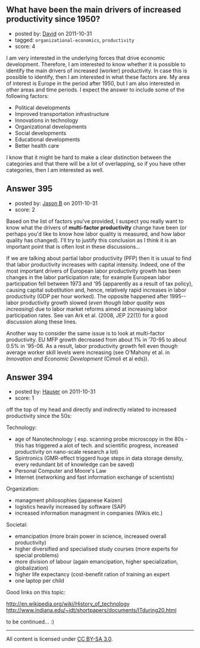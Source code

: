 ## What have been the main drivers of increased productivity since 1950?

- posted by: [David](https://stackexchange.com/users/-1/114-david) on 2011-10-31
- tagged: `organizational-economics`, `productivity`
- score: 4

I am very interested in the underlying forces that drive economic development. Therefore, I am interested to know whether it is possible to identify the main drivers of increased (worker) productivity. In case this is possible to identify, then I am interested in what these factors are. My area of interest is Europe in the period after 1950, but I am also interested in other areas and time periods. I expect the answer to include some of the following factors:

 - Political developments
 - Improved transportation infrastructure
 - Innovations in technology
 - Organizational developments
 - Social developments
 - Educational developments
 - Better health care

I know that it might be hard to make a clear distinction between the categories and that there will be a lot of overlapping, so if you have other categories, then I am interested as well. 


## Answer 395

- posted by: [Jason B](https://stackexchange.com/users/-1/26-jason-b) on 2011-10-31
- score: 2

Based on the list of factors you've provided, I suspect you really want to know  what the drivers of **multi-factor productivity** change have been (or perhaps you'd like to know how labor quality is measured, and how labor quality has changed).  I'll try to justify this conclusion as I think it is an important point that is often lost in these discussions...

If we are talking about partial labor productivity (PFP) then it is usual to find that labor productivity increases with capital intensity.  Indeed, one of the most important drivers of European labor productivity growth has been changes in the labor participation rate; for example European labor participation fell between 1973 and '95 (apparently as a result of tax policy), causing capital substitution and, hence, relatively rapid increases in labor productivity (GDP per hour worked).  The opposite happened after 1995--labor productivity growth slowed (_even though labor quality was increasing_) due to labor market reforms aimed at increasing labor participation rates.  See van Ark et al. (2008, JEP 22(1)) for a good discussion along these lines.

Another  way to consider the same issue is to look at multi-factor productivity.  EU MFP growth decreased from about 1% in '70-95 to about 0.5% in '95-06.  As a result, labor productivity growth fell even though average worker skill levels were increasing (see O'Mahony et al. in _Innovation and Economic Development_ (Cimoli et al eds)).



## Answer 394

- posted by: [Hauser](https://stackexchange.com/users/-1/65-hauser) on 2011-10-31
- score: 1

off the top of my head and directly and indirectly related to increased productivity since the 50s:

Technology:

- age of Nanotechnology ( esp. scanning probe microscopy in the 80s - this has triggered a alot of tech. and scientific progress, increased productivity on nano-scale research a lot)
- Spintronics (GMR-effect triggerd huge steps in data storage density, every redundant bit of knowledge can be saved)
- Personal Computer and Moore's Law 
- Internet (networking and fast information exchange of scientists)



Organization:

- managment philosophies (japanese Kaizen)
- logistics heavily increased by software (SAP)
- increased information managment in companies (Wikis etc.)



Societal:

- emancipation (more brain power in science, increased overall productivity)
- higher diversified and specialised study courses (more experts for special problems)
- more division of labour (again emancipation, higher specialization, globalization)
- higher life expectancy (cost-benefit ration of training an expert
- one laptop per child

Good links on this topic:

http://en.wikipedia.org/wiki/History_of_technology  
http://www.indiana.edu/~idt/shortpapers/documents/ITduring20.html   


to be continued... :)



---

All content is licensed under [CC BY-SA 3.0](https://creativecommons.org/licenses/by-sa/3.0/).
